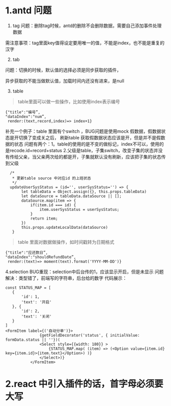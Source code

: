 # 1.antd 问题

1. tag
  问题：删除tag时候，antd的删除不会删除数据，需要自己添加事件处理数据
  
  需注意事项：tag里面key值得设定要用唯一的值，不能是index，也不能是重复的汉字
  
2. tab 

  问题：切换的时候，默认值的选择必须是同步获取的插件，
  
  异步获取的不能当做默认值，加载时间内还没有进来，是null
  
3. table
  > table里面可以做一些操作，比如使用index表示编号
 ```
 {"title":"编号”,
 "dataIndex":"num”,
  render:(text,record,index)=> index+1}
 ```
 补充一个例子：table 里面有个switch ，BUG问题是使用mock 假数据，假数据状态是开切换了变成关之后，
   刷新table 获取假数据状态应该是开，但是并不是假数据的状态
   问题有两个：1。table的使用的是不变的做标记，index不可以，使用的是recode.id+record+status
    2.父级是table，子集switch，改变子集的状态并没有传给父亲，当父亲两次给的都是开，子集就默认没有刷新，应该把子集的状态传到父级
 ```
   /*
    * 更新table source 中对应id 的上班状态
    */
   updateUserSysStatus = (id='', userSysStatus='') => {
        let tableData = Object.assign({}, this.props.tableData)
        let dataSource = tableData.dataSource || [];
        dataSource.map(item => {
            if(item.id === id) {
                item.userSysStatus = userSysStatus;
            }
            return item;
        })
        this.props.updateLocalData(dataSource)
    }
 ```
 
 
 > table 里面对数据做操作，如时间戳转为日期格式
 ```
 {"title":"应还款日”,
 "dataIndex":"shouldRefundDate”,
  render:(text)=> moment(text).format('YYYY-MM-DD')}
 ```
 
 4.selection 
 BUG重现：selection中后台传的1，应该显示开启，但是未显示
 问题解决：类型错了，前端写的字符串，后台给的数字
 代码展示：
 ```
 const STATUS_MAP = [
    {
        'id': 1,
        'text': '开启'
    }, {
        'id': 2,
        'text': '关闭'
    }
]
<FormItem label={('自动分单')}>
                {getFieldDecorator('status', { initialValue: formData.status || ''})(
                <Select style={{width: 180}} >
                    {STATUS_MAP.map( (item) => (<Option value={item.id} key={item.id}>{item.text}</Option>) )}
                </Select>)}
            </FormItem>
 ```
 
# 2.react 中引入插件的话，首字母必须要大写

